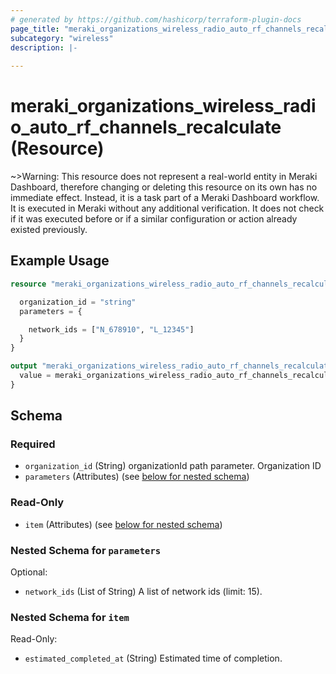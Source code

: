 ```yaml
---
# generated by https://github.com/hashicorp/terraform-plugin-docs
page_title: "meraki_organizations_wireless_radio_auto_rf_channels_recalculate Resource - terraform-provider-meraki"
subcategory: "wireless"
description: |-
  
---
```


# meraki_organizations_wireless_radio_auto_rf_channels_recalculate (Resource)





~>Warning: This resource does not represent a real-world entity in Meraki Dashboard, therefore changing or deleting this resource on its own has no immediate effect. Instead, it is a task part of a Meraki Dashboard workflow. It is executed in Meraki without any additional verification. It does not check if it was executed before or if a similar configuration or action 
already existed previously.


## Example Usage

```terraform
resource "meraki_organizations_wireless_radio_auto_rf_channels_recalculate" "example" {

  organization_id = "string"
  parameters = {

    network_ids = ["N_678910", "L_12345"]
  }
}

output "meraki_organizations_wireless_radio_auto_rf_channels_recalculate_example" {
  value = meraki_organizations_wireless_radio_auto_rf_channels_recalculate.example
}
```

<!-- schema generated by tfplugindocs -->
## Schema

### Required

- `organization_id` (String) organizationId path parameter. Organization ID
- `parameters` (Attributes) (see [below for nested schema](#nestedatt--parameters))

### Read-Only

- `item` (Attributes) (see [below for nested schema](#nestedatt--item))

<a id="nestedatt--parameters"></a>
### Nested Schema for `parameters`

Optional:

- `network_ids` (List of String) A list of network ids (limit: 15).


<a id="nestedatt--item"></a>
### Nested Schema for `item`

Read-Only:

- `estimated_completed_at` (String) Estimated time of completion.
